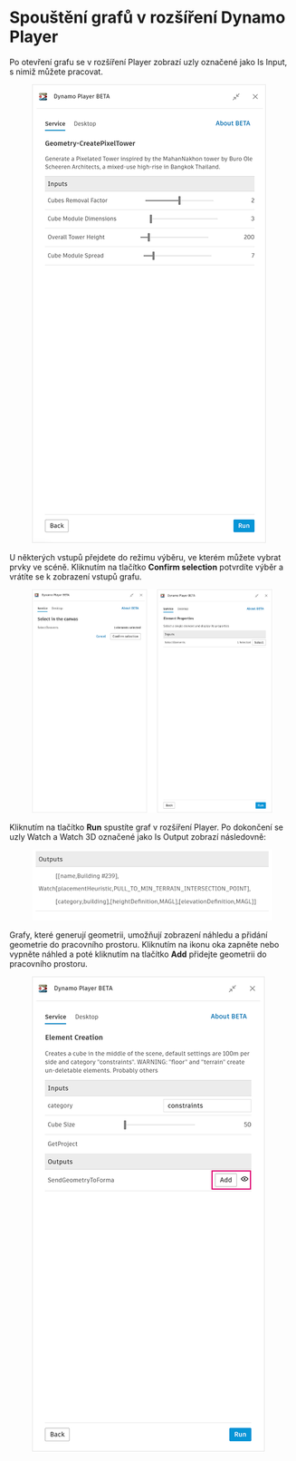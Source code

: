 # Spouštění grafů v rozšíření Dynamo Player


Po otevření grafu se v rozšíření Player zobrazí uzly označené jako Is Input, s nimiž můžete pracovat.

<figure><img src="../.gitbook/assets/run-button.png" alt=""><figcaption></figcaption></figure>

U některých vstupů přejdete do režimu výběru, ve kterém můžete vybrat prvky ve scéně. Kliknutím na tlačítko **Confirm selection** potvrdíte výběr a vrátíte se k zobrazení vstupů grafu.

<figure><img src="../.gitbook/assets/selection-flow.png" alt=""><figcaption></figcaption></figure>

Kliknutím na tlačítko **Run** spustíte graf v rozšíření Player. Po dokončení se uzly Watch a Watch 3D označené jako Is Output zobrazí následovně:

<figure><img src="../.gitbook/assets/watch-output.png" alt=""><figcaption></figcaption></figure>

Grafy, které generují geometrii, umožňují zobrazení náhledu a přidání geometrie do pracovního prostoru. Kliknutím na ikonu oka zapněte nebo vypněte náhled a poté kliknutím na tlačítko **Add** přidejte geometrii do pracovního prostoru.

<figure><img src="../.gitbook/assets/add.png" alt=""><figcaption></figcaption></figure>
